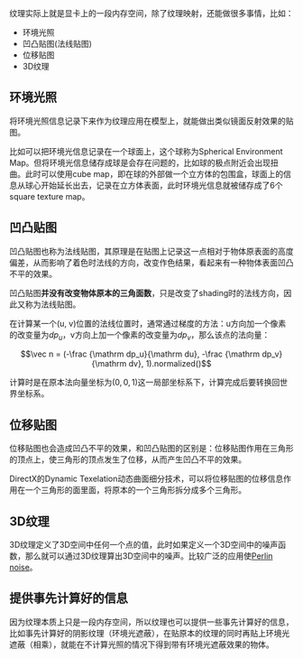 纹理实际上就是显卡上的一段内存空间，除了纹理映射，还能做很多事情，比如：

- 环境光照
- 凹凸贴图(法线贴图)
- 位移贴图
- 3D纹理

## 环境光照

将环境光照信息记录下来作为纹理应用在模型上，就能做出类似镜面反射效果的贴图。

比如可以把环境光信息记录在一个球面上，这个球称为Spherical Environment Map。但将环境光信息储存成球是会存在问题的，比如球的极点附近会出现扭曲。此时可以使用cube map，即在球的外部做一个立方体的包围盒，球面上的信息从球心开始延长出去，记录在立方体表面，此时环境光信息就被储存成了6个square texture map。

## 凹凸贴图

凹凸贴图也称为法线贴图，其原理是在贴图上记录这一点相对于物体原表面的高度偏差，从而影响了着色时法线的方向，改变作色结果，看起来有一种物体表面凹凸不平的效果。

凹凸贴图**并没有改变物体原本的三角面数**，只是改变了shading时的法线方向，因此又称为法线贴图。

在计算某一个(u, v)位置的法线位置时，通常通过梯度的方法：u方向加一个像素的改变量为$dp_u$，v方向上加一个像素的改变量为$dp_v$，那么该点的法向量：

$$\vec n = (-\frac {\mathrm dp_u}{\mathrm du}, -\frac {\mathrm dp_v}{\mathrm dv}, 1).normalized()$$

计算时是在原本法向量坐标为$(0, 0, 1)$这一局部坐标系下，计算完成后要转换回世界坐标系。

## 位移贴图

位移贴图也会造成凹凸不平的效果，和凹凸贴图的区别是：位移贴图作用在三角形的顶点上，使三角形的顶点发生了位移，从而产生凹凸不平的效果。

DirectX的Dynamic Texelation动态曲面细分技术，可以将位移贴图的位移信息作用在一个三角形的面里面，将原本的一个三角形拆分成多个三角形。

## 3D纹理

3D纹理定义了3D空间中任何一个点的值，此时如果定义一个3D空间中的噪声函数，那么就可以通过3D纹理算出3D空间中的噪声。比较广泛的应用使[Perlin noise](https://en.wikipedia.org/wiki/Perlin_noise)。

## 提供事先计算好的信息

因为纹理本质上只是一段内存空间，所以纹理也可以提供一些事先计算好的信息，比如事先计算好的阴影纹理（环境光遮蔽），在贴原本的纹理的同时再贴上环境光遮蔽（相乘），就能在不计算光照的情况下得到带有环境光遮蔽效果的物体。
